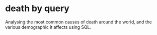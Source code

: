 # death by query

Analysing the most common causes of death around the world, and the various demographic 
it affects using SQL.